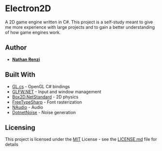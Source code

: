 # Electron2D

A 2D game engine written in C#. This project is a self-study meant to give me more experience with large projects and to gain a better understanding of how game engines work.

## Author

  - [**Nathan Renzi**](https://github.com/nathanrenzi)

## Built With

  - [GL.cs](https://gist.githubusercontent.com/dcronqvist/8e0c594532748e8fc21133ac6e3e8514/raw/89a0bcbdbd9692790f95fd60143980482a12d817/GL.cs) - OpenGL C# bindings
  - [GLFW.NET](https://github.com/ForeverZer0/glfw-net) - Input and window management
  - [Box2D.NetStandard](https://github.com/codingben/box2d-netstandard/tree/v2.4) - 2D physics
  - [FreeTypeSharp](https://github.com/ryancheung/FreeTypeSharp) - Font rasterization
  - [NAudio](https://github.com/naudio/NAudio) - Audio
  - [DotnetNoise](https://github.com/cmsommer/DotnetNoise) - Noise generation

## Licensing

This project is licensed under the [MIT](LICENSE.md) License - see the [LICENSE.md](LICENSE.md) file
for details

